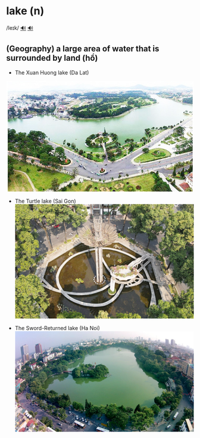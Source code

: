# lake (n)

/leɪk/ [🔊](https://www.oxfordlearnersdictionaries.com/media/english/uk_pron/l/lak/lake_/lake__gb_1.mp3) [🔊](https://www.oxfordlearnersdictionaries.com/media/english/us_pron/l/lak/lake_/lake__us_1.mp3)

## (Geography) a large area of water that is surrounded by land (hồ)

- The Xuan Huong lake (Da Lat)

![lake-1](lake-1.png)

- The Turtle lake (Sai Gon)
![lake-2](lake-2.png)

- The Sword-Returned lake (Ha Noi)
![lake-3](lake-3.png)